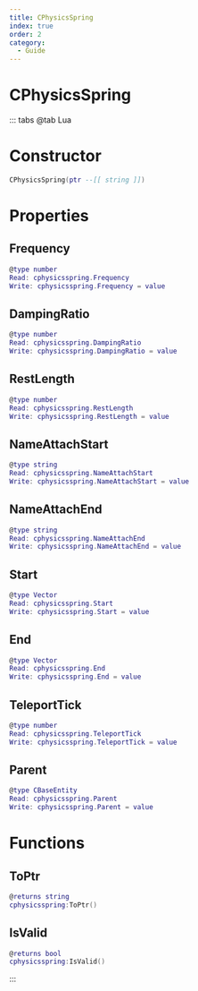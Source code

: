 ```yaml
---
title: CPhysicsSpring
index: true
order: 2
category:
  - Guide
---
```


# CPhysicsSpring

::: tabs
@tab Lua
# Constructor
```lua
CPhysicsSpring(ptr --[[ string ]])
```
# Properties
## Frequency 
```lua
@type number
Read: cphysicsspring.Frequency
Write: cphysicsspring.Frequency = value
```
## DampingRatio 
```lua
@type number
Read: cphysicsspring.DampingRatio
Write: cphysicsspring.DampingRatio = value
```
## RestLength 
```lua
@type number
Read: cphysicsspring.RestLength
Write: cphysicsspring.RestLength = value
```
## NameAttachStart 
```lua
@type string
Read: cphysicsspring.NameAttachStart
Write: cphysicsspring.NameAttachStart = value
```
## NameAttachEnd 
```lua
@type string
Read: cphysicsspring.NameAttachEnd
Write: cphysicsspring.NameAttachEnd = value
```
## Start 
```lua
@type Vector
Read: cphysicsspring.Start
Write: cphysicsspring.Start = value
```
## End 
```lua
@type Vector
Read: cphysicsspring.End
Write: cphysicsspring.End = value
```
## TeleportTick 
```lua
@type number
Read: cphysicsspring.TeleportTick
Write: cphysicsspring.TeleportTick = value
```
## Parent 
```lua
@type CBaseEntity
Read: cphysicsspring.Parent
Write: cphysicsspring.Parent = value
```
# Functions
## ToPtr
```lua
@returns string
cphysicsspring:ToPtr()
```
## IsValid
```lua
@returns bool
cphysicsspring:IsValid()
```

:::